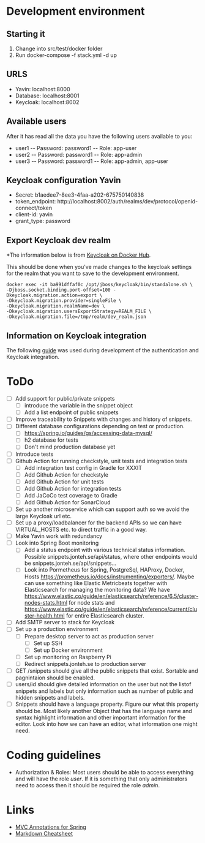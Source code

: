 # Development environment
## Starting it
1. Change into src/test/docker folder
2. Run docker-compose -f stack.yml -d up

## URLS
- Yavin:    localhost:8000
- Database: localhost:8001
- Keycloak: localhost:8002

## Available users
After it has read all the data you have the following users available to you:
- user1 -- Password: password1  -- Role: app-user
- user2 -- Password: password1  -- Role: app-admin
- user3 -- Password: password1  -- Role: app-admin, app-user

## Keycloak configuration Yavin
- Secret: b1aedee7-8ee3-4faa-a202-675750140838
- token_endpoint: http://localhost:8002/auth/realms/dev/protocol/openid-connect/token
- client-id: yavin
- grant_type: password

## Export Keycloak dev realm
*The information below is from [Keycloak on Docker Hub](https://hub.docker.com/r/jboss/keycloak/*).

This should be done when you've made changes to the keycloak settings for the 
 realm that you want to save to the development environment.
 ```shell script
 docker exec -it ba991dffaf0c /opt/jboss/keycloak/bin/standalone.sh \
 -Djboss.socket.binding.port-offset=100 -Dkeycloak.migration.action=export \
 -Dkeycloak.migration.provider=singleFile \
 -Dkeycloak.migration.realmName=dev \
 -Dkeycloak.migration.usersExportStrategy=REALM_FILE \
 -Dkeycloak.migration.file=/tmp/realm/dev_realm.json
 ```

## Information on Keycloak integration
The following [guide](https://medium.com/devops-dudes/securing-spring-boot-rest-apis-with-keycloak-1d760b2004e "A guide at Medium by Devops Dudes")
was used during development of the authentication and Keycloak integration.

# ToDo
- [ ] Add support for public/private snippets
  - [ ] introduce the variable in the snippet object
  - [ ] Add a list endpoint of public snippets
- [ ] Improve traceability to Snippets with changes and history of snippets.
- [ ] Different database configurations depending on test or production.
  - [ ] https://spring.io/guides/gs/accessing-data-mysql/
  - [ ] h2 database for tests
  - [ ] Don't mind production database yet
- [ ] Introduce tests
- [ ] Github Action for running checkstyle, unit tests and integration tests
  - [ ] Add integration test config in Gradle for XXXIT
  - [ ] Add Github Action for checkstyle
  - [ ] Add Github Action for unit tests
  - [ ] Add Github Action for integration tests
  - [ ] Add JaCoCo test coverage to Gradle
  - [ ] Add Github Action for SonarCloud
- [ ] Set up another microservice which can support auth so we avoid the large Keycloak url etc.
- [ ] Set up a proxy/loadbalancer for the backend APIs so we can have VIRTUAL_HOSTS etc. to direct traffic in a good way.
- [ ] Make Yavin work with redundancy
- [ ] Look into Spring Boot monitoring
  - [ ] Add a status endpoint with various technical status information. Possible snippets.jonteh.se/api/status, where other endpoints would be snippets.jonteh.se/api/snippets...
  - [ ] Look into Pormetheus for Spring, PostgreSql, HAProxy, Docker, Hosts https://prometheus.io/docs/instrumenting/exporters/. Maybe can use something like Elastic Metricbeats together with Elasticsearch for managing the monitoring data? We have https://www.elastic.co/guide/en/elasticsearch/reference/6.5/cluster-nodes-stats.html for node stats and https://www.elastic.co/guide/en/elasticsearch/reference/current/cluster-health.html for entire Elasticsearch cluster.
- [ ] Add SMTP server to stack for Keycloak
- [ ] Set up a production environment
  - [ ] Prepare desktop server to act as production server
    - [ ] Set up SSH
    - [ ] Set up Docker environment
  - [ ] Set up monitoring on Raspberry Pi
  - [ ] Redirect snippets.jonteh.se to production server
- [ ] GET /snippets should give all the public snippets that exist. Sortable and pagnintaion should be enabled.
- [ ] users/id should give detailed information on the user but not the listof snippets and labels but only information such as number of public and hidden snippets and labels.
- [ ] Snippets should have a language property. Figure our what this property should be. Most likely another Object that has the language name and syntax highlight information and other important information for the editor. Look into how we can have an editor, what information one might need.

# Coding guidelines
- Authorization & Roles: Most users should be able to access everything and will have the role *user*.
If it is something that only administrators need to access then it should be
required the role *admin*.

# Links
- [MVC Annotations for Spring](https://www.baeldung.com/spring-mvc-annotations)
- [Markdown Cheatsheet](https://github.com/adam-p/markdown-here/wiki/Markdown-Cheatsheet)
